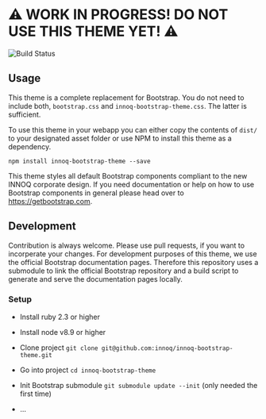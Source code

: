 # ⚠️ WORK IN PROGRESS! DO NOT USE THIS THEME YET! ⚠️

![Build Status](https://travis-ci.org/innoq/innoq-bootstrap-theme.svg?branch=master)

## Usage

This theme is a complete replacement for Bootstrap. You do not need to include
both, `bootstrap.css` and `innoq-bootstrap-theme.css`. The latter is sufficient.

To use this theme in your webapp you can either copy the contents of `dist/` to
your designated asset folder or use NPM to install this theme as a dependency.

    npm install innoq-bootstrap-theme --save

This theme styles all default Bootstrap components compliant to the new INNOQ
corporate design. If you need documentation or help on how to use Bootstrap
components in general please head over to <https://getbootstrap.com>.


## Development

Contribution is always welcome. Please use pull requests, if you want to
incorperate your changes. For development purposes of this theme, we use the
official Bootstrap documentation pages. Therefore this repository uses a
submodule to link the official Bootstrap repository and a build script to generate
and serve the documentation pages locally.

### Setup

* Install ruby 2.3 or higher
* Install node v8.9 or higher

* Clone project `git clone git@github.com:innoq/innoq-bootstrap-theme.git`
* Go into project `cd innoq-bootstrap-theme`
* Init Bootstrap submodule `git submodule update --init` (only needed the first time)
* ...
